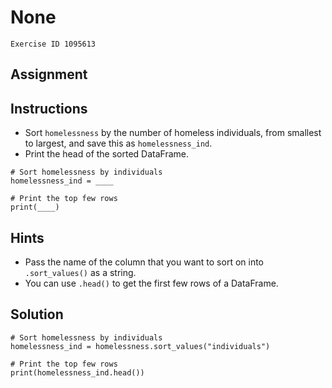
#  None

```
Exercise ID 1095613
```

##  Assignment 

##  Instructions 

- Sort `homelessness` by the number of homeless individuals, from smallest to largest, and save this as `homelessness_ind`.
- Print the head of the sorted DataFrame.



```
# Sort homelessness by individuals
homelessness_ind = ____

# Print the top few rows
print(____)
```

##  Hints 

- Pass the name of the column that you want to sort on into `.sort_values()` as a string.
- You can use `.head()` to get the first few rows of a DataFrame.



##  Solution 

```
# Sort homelessness by individuals
homelessness_ind = homelessness.sort_values("individuals")

# Print the top few rows
print(homelessness_ind.head())
```


